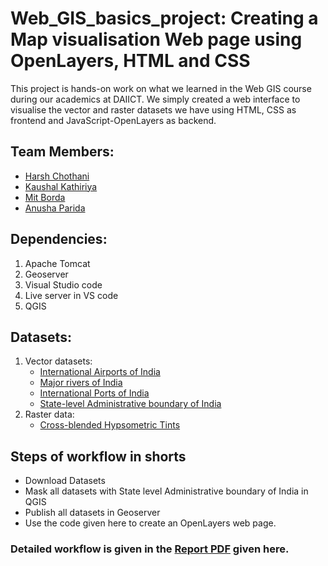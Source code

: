 # Web_GIS_basics_project: Creating a Map visualisation Web page using OpenLayers, HTML and CSS

This project is hands-on work on what we learned in the Web GIS course during our academics at DAIICT. We simply created a web interface to visualise the vector and raster datasets we have using HTML, CSS as frontend and JavaScript-OpenLayers as backend.

## Team Members:
* [Harsh Chothani](https://github.com/Harsh-Chothani)
* [Kaushal Kathiriya](https://github.com/Kaushal0609)
* [Mit Borda](https://github.com/mit2880)
* [Anusha Parida](https://github.com/Anusha26399)

## Dependencies:
1. Apache Tomcat
2. Geoserver
3. Visual Studio code
4. Live server in VS code
5. QGIS

## Datasets:
1. Vector datasets:
   * [International Airports of India](https://www.naturalearthdata.com/http//www.naturalearthdata.com/download/10m/cultural/ne_10m_airports.zip)
   * [Major rivers of India](https://www.naturalearthdata.com/http//www.naturalearthdata.com/download/10m/physical/ne_10m_rivers_lake_centerlines.zip)
   * [International Ports of India](https://www.naturalearthdata.com/http//www.naturalearthdata.com/download/10m/cultural/ne_10m_ports.zip)
   * [State-level Administrative boundary of India](https://onlinemaps.surveyofindia.gov.in/Digital_Product_Show.aspx)
2. Raster data:
   * [Cross-blended Hypsometric Tints](https://www.naturalearthdata.com/http//www.naturalearthdata.com/download/10m/raster/HYP_HR_SR_OB_DR.zip)

## Steps of workflow in shorts
* Download Datasets
* Mask all datasets with State level Administrative boundary of India in QGIS
* Publish all datasets in Geoserver
* Use the code given here to create an OpenLayers web page.

### Detailed workflow is given in the [Report PDF](https://github.com/Smit-Bhuva/Web_GIS_basics_project/blob/main/Group_E_Report.pdf) given here.
